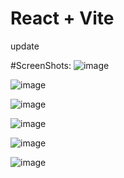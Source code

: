 # React + Vite

update

#ScreenShots:
![image](https://github.com/Suraz28/CRUD-operations/assets/82082451/d27e6095-11c2-45ef-a1d3-66c3d09fa92d)

![image](https://github.com/Suraz28/CRUD-operations/assets/82082451/4769b736-d01a-42b4-acdb-c5b68da9e86c)

![image](https://github.com/Suraz28/CRUD-operations/assets/82082451/e5733477-d8bd-466b-ad05-4559d40ce34c)

![image](https://github.com/Suraz28/CRUD-operations/assets/82082451/b6dd834f-a2b5-44ed-97c6-58844fa9c921)

![image](https://github.com/Suraz28/CRUD-operations/assets/82082451/4048e91c-808f-4ea8-8fae-cb9908ac8de1)

![image](https://github.com/Suraz28/CRUD-operations/assets/82082451/9820dc91-7830-45bb-9894-d2815d6ae8fc)





